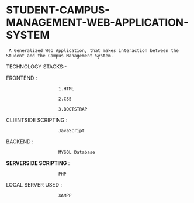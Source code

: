 # STUDENT-CAMPUS-MANAGEMENT-WEB-APPLICATION-SYSTEM
     A Generalized Web Application, that makes interaction between the Student and the Campus Management System.  

TECHNOLOGY STACKS:-

FRONTEND              : 
                        
                        1.HTML

                        2.CSS

                        3.BOOTSTRAP
                        
CLIENTSIDE SCRIPTING  : 
        
                        JavaScript
                        
BACKEND               : 
 
                        MYSQL Database

**SERVERSIDE SCRIPTING**  : 

                        PHP

LOCAL SERVER USED     : 

                        XAMPP
